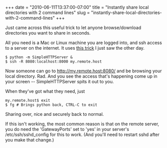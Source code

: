 +++
date = "2010-06-11T13:37:00-07:00"
title = "Instantly share local directories with 2 command lines"
slug = "instantly-share-local-directories-with-2-command-lines"
+++


Just came across this useful trick to let anyone browse/download directories you want to share in seconds.

All you need is a Mac or Linux machine you are logged into, and ssh access to a server on the internet. It uses [this trick](http://www.lylebackenroth.com/blog/2009/05/03/serve-your-current-directory-using-a-simple-webserver-python/) I just saw the other day.

``` console
$ python -m SimpleHTTPServer &
$ ssh -R 8080:localhost:8000 my.remote.host
```

Now someone can go to http://my.remote.host:8080/ and be browsing your local directory. Rad. And you see the access that's happening come up in your screen -- SimpleHTTPServer spits it out to you.

When they've got what they need, just 
``` console
my.remote.host$ exit
$ fg # Brings python back, CTRL-C to exit
```

Sharing over, nice and securely back to normal.

If this isn't working, the most common reason is that on the remote server, you do need the 'GatewayPorts' set to 'yes'  in your server's /etc/ssh/sshd_config for this to work. (And you'll need to restart sshd after you make that change.)
